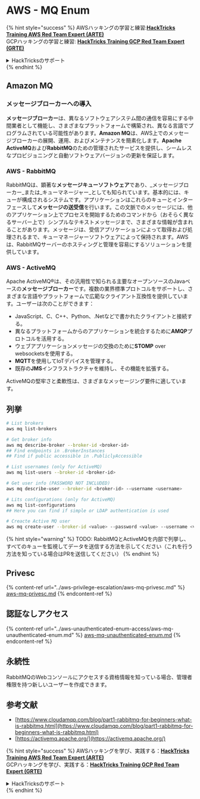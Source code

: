# AWS - MQ Enum

{% hint style="success" %}
AWSハッキングの学習と練習:<img src="/.gitbook/assets/image.png" alt="" data-size="line">[**HackTricks Training AWS Red Team Expert (ARTE)**](https://training.hacktricks.xyz/courses/arte)<img src="/.gitbook/assets/image.png" alt="" data-size="line">\
GCPハッキングの学習と練習: <img src="/.gitbook/assets/image (2).png" alt="" data-size="line">[**HackTricks Training GCP Red Team Expert (GRTE)**<img src="/.gitbook/assets/image (2).png" alt="" data-size="line">](https://training.hacktricks.xyz/courses/grte)

<details>

<summary>HackTricksのサポート</summary>

* [**サブスクリプションプラン**](https://github.com/sponsors/carlospolop)をチェック！
* 💬 [**Discordグループ**](https://discord.gg/hRep4RUj7f)または[**telegramグループ**](https://t.me/peass)に**参加**するか、**Twitter** 🐦 [**@hacktricks\_live**](https://twitter.com/hacktricks\_live)**をフォロー**してください。
* **HackTricks**と**HackTricks Cloud**のgithubリポジトリにPRを提出して、ハッキングトリックを共有してください。

</details>
{% endhint %}

## Amazon MQ

### メッセージブローカーへの導入
**メッセージブローカー**は、異なるソフトウェアシステム間の通信を容易にする中間業者として機能し、さまざまなプラットフォームで構築され、異なる言語でプログラムされている可能性があります。**Amazon MQ**は、AWS上でのメッセージブローカーの展開、運用、およびメンテナンスを簡素化します。**Apache ActiveMQ**および**RabbitMQ**のための管理されたサービスを提供し、シームレスなプロビジョニングと自動ソフトウェアバージョンの更新を保証します。

### AWS - RabbitMQ
RabbitMQは、顕著な**メッセージキューソフトウェア**であり、_メッセージブローカー_または_キューマネージャー_としても知られています。基本的には、キューが構成されるシステムです。アプリケーションはこれらのキューとインターフェースして**メッセージの送受信**を行います。この文脈でのメッセージには、他のアプリケーション上でプロセスを開始するためのコマンドから（おそらく異なるサーバー上で）シンプルなテキストメッセージまで、さまざまな情報が含まれることがあります。メッセージは、受信アプリケーションによって取得および処理されるまで、キューマネージャーソフトウェアによって保持されます。AWSは、RabbitMQサーバーのホスティングと管理を容易にするソリューションを提供しています。

### AWS - ActiveMQ
Apache ActiveMQ®は、その汎用性で知られる主要なオープンソースのJavaベースの**メッセージブローカー**です。複数の業界標準プロトコルをサポートし、さまざまな言語やプラットフォームで広範なクライアント互換性を提供しています。ユーザーは次のことができます：

- JavaScript、C、C++、Python、.Netなどで書かれたクライアントと接続する。
- 異なるプラットフォームからのアプリケーションを統合するために**AMQP**プロトコルを活用する。
- ウェブアプリケーションメッセージの交換のために**STOMP** over websocketsを使用する。
- **MQTT**を使用してIoTデバイスを管理する。
- 既存の**JMS**インフラストラクチャを維持し、その機能を拡張する。

ActiveMQの堅牢さと柔軟性は、さまざまなメッセージング要件に適しています。


## 列挙
```bash
# List brokers
aws mq list-brokers

# Get broker info
aws mq describe-broker --broker-id <broker-id>
## Find endpoints in .BrokerInstances
## Find if public accessible in .PubliclyAccessible

# List usernames (only for ActiveMQ)
aws mq list-users --broker-id <broker-id>

# Get user info (PASSWORD NOT INCLUDED)
aws mq describe-user --broker-id <broker-id> --username <username>

# Lits configurations (only for ActiveMQ)
aws mq list-configurations
## Here you can find if simple or LDAP authentication is used

# Creacte Active MQ user
aws mq create-user --broker-id <value> --password <value> --username <value> --console-access
```
{% hint style="warning" %}
TODO: RabbitMQとActiveMQを内部で列挙し、すべてのキューを監視してデータを送信する方法を示してください（これを行う方法を知っている場合はPRを送信してください）
{% endhint %}

## Privesc

{% content-ref url="../aws-privilege-escalation/aws-mq-privesc.md" %}
[aws-mq-privesc.md](../aws-privilege-escalation/aws-mq-privesc.md)
{% endcontent-ref %}

## 認証なしアクセス

{% content-ref url="../aws-unauthenticated-enum-access/aws-mq-unauthenticated-enum.md" %}
[aws-mq-unauthenticated-enum.md](../aws-unauthenticated-enum-access/aws-mq-unauthenticated-enum.md)
{% endcontent-ref %}

## 永続性

RabbitMQのWebコンソールにアクセスする資格情報を知っている場合、管理者権限を持つ新しいユーザーを作成できます。

## 参考文献

* [https://www.cloudamqp.com/blog/part1-rabbitmq-for-beginners-what-is-rabbitmq.html](https://www.cloudamqp.com/blog/part1-rabbitmq-for-beginners-what-is-rabbitmq.html)
* [https://activemq.apache.org/](https://activemq.apache.org/)

{% hint style="success" %}
AWSハッキングを学び、実践する：<img src="/.gitbook/assets/image.png" alt="" data-size="line">[**HackTricks Training AWS Red Team Expert (ARTE)**](https://training.hacktricks.xyz/courses/arte)<img src="/.gitbook/assets/image.png" alt="" data-size="line">\
GCPハッキングを学び、実践する：<img src="/.gitbook/assets/image (2).png" alt="" data-size="line">[**HackTricks Training GCP Red Team Expert (GRTE)**<img src="/.gitbook/assets/image (2).png" alt="" data-size="line">](https://training.hacktricks.xyz/courses/grte)

<details>

<summary>HackTricksのサポート</summary>

* [**サブスクリプションプラン**](https://github.com/sponsors/carlospolop)をチェック！
* 💬 [**Discordグループ**](https://discord.gg/hRep4RUj7f)に参加するか、[**telegramグループ**](https://t.me/peass)に参加するか、**Twitter** 🐦 [**@hacktricks\_live**](https://twitter.com/hacktricks\_live)**をフォロー**してください。
* **HackTricks**と**HackTricks Cloud**のGitHubリポジトリにPRを提出して、ハッキングトリックを共有してください。

</details>
{% endhint %}
